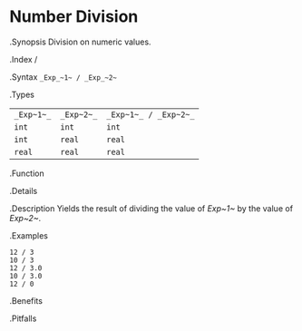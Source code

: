 # Number Division

.Synopsis
Division on numeric values.

.Index
/

.Syntax
`_Exp_~1~ / _Exp_~2~`

.Types


|             |             |                         |
| --- | --- | --- |
| `_Exp~1~_`  |  `_Exp~2~_` | `_Exp~1~_ / _Exp~2~_`   |
| `int`      |  `int`     | `int`                 |
| `int`      |  `real`    | `real`                |
| `real`     |  `real`    | `real`                |


.Function

.Details

.Description
Yields the result of dividing the value of _Exp~1~_ by the value of _Exp~2~_.

.Examples
```rascal-shell,error
12 / 3
10 / 3
12 / 3.0
10 / 3.0
12 / 0
```

.Benefits

.Pitfalls

